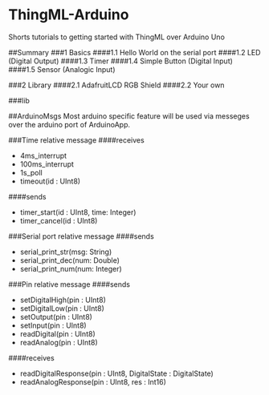 # ThingML-Arduino
Shorts tutorials to getting started with ThingML over Arduino Uno

##Summary
###1 Basics
####1.1 Hello World on the serial port
####1.2 LED (Digital Output)
####1.3 Timer
####1.4 Simple Button (Digital Input)
####1.5 Sensor (Analogic Input)

###2 Library
####2.1 AdafruitLCD RGB Shield
####2.2 Your own

###lib

##ArduinoMsgs
Most arduino specific feature will be used via messeges over the arduino port of ArduinoApp.

###Time relative message
####receives 
* 4ms_interrupt
* 100ms_interrupt
* 1s_poll
* timeout(id : UInt8)

####sends 
* timer_start(id : UInt8, time: Integer)
* timer_cancel(id : UInt8)

###Serial port relative message
####sends 
* serial_print_str(msg: String)
* serial_print_dec(num: Double)
* serial_print_num(num: Integer)

###Pin relative message
####sends 
* setDigitalHigh(pin : UInt8)
* setDigitalLow(pin : UInt8)
* setOutput(pin : UInt8)
* setInput(pin : UInt8)
* readDigital(pin : UInt8)
* readAnalog(pin : UInt8)

####receives 
* readDigitalResponse(pin : UInt8, DigitalState : DigitalState)
* readAnalogResponse(pin : UInt8, res : Int16)
